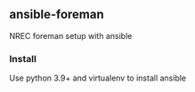 ## ansible-foreman

NREC foreman setup with ansible

### Install

Use python 3.9+ and virtualenv to install ansible

